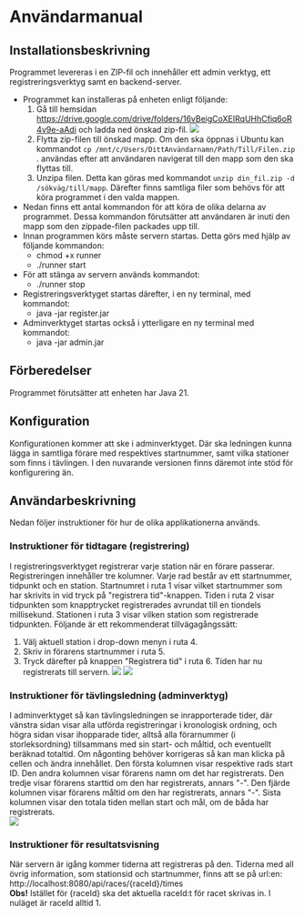 # Användarmanual

## Installationsbeskrivning
Programmet levereras i en ZIP-fil och innehåller ett admin verktyg, ett registreringsverktyg samt en backend-server.

- Programmet kan installeras på enheten enligt följande: 
    1. Gå till hemsidan https://drive.google.com/drive/folders/16vBeigCoXEIRqUHhCfiq6oR4v9e-aAdi och ladda ned önskad zip-fil. 
        ![](https://imgur.com/yIbu6vz.png)
    2. Flytta zip-filen till önskad mapp. Om den ska öppnas i Ubuntu kan kommandot ```cp /mnt/c/Users/DittAnvändarnamn/Path/Till/Filen.zip``` . användas efter att användaren navigerat till den mapp som den ska flyttas till.
    3. Unzipa filen. Detta kan göras med kommandot ```unzip din_fil.zip -d /sökväg/till/mapp```. Därefter finns samtliga filer som behövs för att köra programmet i den valda mappen.
- Nedan finns ett antal kommandon för att köra de olika delarna av programmet. Dessa kommandon förutsätter att användaren är inuti den mapp som den zippade-filen packades upp till.  
- Innan programmen körs måste servern startas. Detta görs med hjälp av följande kommandon:  
    - chmod +x runner 
    - ./runner start
- För att stänga av servern används kommandot:
    - ./runner stop
- Registreringsverktyget startas därefter, i en ny terminal, med kommandot:  
    - java -jar register.jar 
- Adminverktyget startas också i ytterligare en ny terminal med kommandot:  
    - java -jar admin.jar

## Förberedelser
Programmet förutsätter att enheten har Java 21. 

## Konfiguration
Konfigurationen kommer att ske i adminverktyget. Där ska ledningen kunna lägga in samtliga förare med respektives startnummer, samt vilka stationer som finns i tävlingen. I den nuvarande versionen finns däremot inte stöd för konfigurering än.

## Användarbeskrivning
Nedan följer instruktioner för hur de olika applikationerna används.

### Instruktioner för tidtagare (registrering)
I registreringsverktyget registrerar varje station när en förare passerar. Registreringen innehåller tre kolumner. Varje rad består av ett startnummer, tidpunkt och en station. Startnumret i ruta 1 visar vilket startnummer som har skrivits in vid tryck på "registrera tid"-knappen. Tiden i ruta 2 visar tidpunkten som knapptrycket registrerades avrundat till en tiondels millisekund. Stationen i ruta 3 visar vilken station som registrerade tidpunkten.
Följande är ett rekommenderat tillvägagångssätt:  
1. Välj aktuell station i drop-down menyn i ruta 4.  
2. Skriv in förarens startnummer i ruta 5.  
3. Tryck därefter på knappen "Registrera tid" i ruta 6. Tiden har nu registrerats till servern.
![](https://i.imgur.com/aKLu89j.png)
![](https://i.imgur.com/HZKPLwT.png)


### Instruktioner för tävlingsledning (adminverktyg)
I adminverktyget så kan tävlingsledningen se inrapporterade tider, där vänstra sidan visar alla utförda registreringar i kronologisk
ordning, och högra sidan visar ihopparade tider, alltså alla förarnummer (i storleksordning) tillsammans med sin start- och måltid, och eventuellt beräknad totaltid. Om någonting behöver korrigeras så kan man klicka på cellen och ändra innehållet. Den första kolumnen visar respektive rads start ID. Den andra kolumnen visar förarens namn om det har registrerats. Den tredje visar förarens starttid om den har registrerats, annars "-". Den fjärde kolumnen visar förarens måltid om den har registrerats, annars "-". Sista kolumnen visar den totala tiden mellan start och mål, om de båda har registrerats.  
![](https://i.imgur.com/at1dIql.png)

### Instruktioner för resultatsvisning
När servern är igång kommer tiderna att registreras på den. Tiderna med all övrig information, som stationsid och startnummer, finns att se på url:en:
    http://localhost:8080/api/races/{raceId}/times  
**Obs!** Istället för {raceId} ska det aktuella raceId:t för racet skrivas in. I nuläget är raceId alltid 1.
